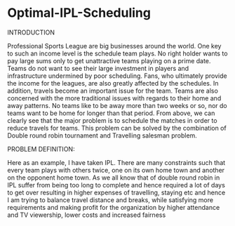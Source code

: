 # Optimal-IPL-Scheduling
INTRODUCTION

Professional Sports League are big businesses around the world.
One key to such an income level is the schedule team plays. No right holder wants to pay large sums only to get unattractive teams playing on a prime date. Teams do not want to see their large investment in players and infrastructure undermined by poor scheduling. Fans, who ultimately provide the income for the leagues, are also greatly affected by the schedules.
In addition, travels become an important issue for the team. Teams are also concerned with the more traditional issues with regards to their home and away patterns. No teams like to be away more than two weeks or so, nor do teams want to be home for longer than that period.
From above, we can clearly see that the major problem is to schedule the matches in order to reduce travels for teams. This problem can be solved by the combination of Double round robin tournament and Travelling salesman problem.

PROBLEM DEFINITION:

Here as an example, I have taken IPL. There are many constraints such that every team plays with others twice, one on its own home town and another on the opponent home town.  As we all know that of double round robin in IPL suffer from being too long to complete and hence required a lot of days to get over resulting in higher expenses of travelling, staying etc and hence I am trying to balance travel distance and breaks, while satisfying more requirements and making profit for the organization by higher attendance and TV viewership, lower costs and increased fairness
